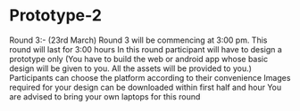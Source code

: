 # Prototype-2
Round 3:- (23rd March)
Round 3 will be commencing at 3:00 pm.
This round will last for 3:00 hours
In this round participant will have to design a prototype only (You have to build the web or android app whose basic design will be given to you.
All the assets will be provided to you.)
Participants can choose the platform according to their convenience
Images required for your design can be downloaded within first half and hour
You are advised to bring your own laptops for this round
